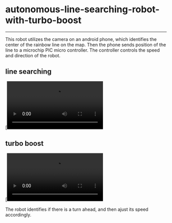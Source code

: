 # autonomous-line-searching-robot-with-turbo-boost
______
This robot utilizes the camera on an android phone, which identifies the center of the rainbow line on the map. Then the phone sends position of the line to a microchip PIC micro controller. The controller controls the speed and direction of the robot.

## line searching ##
[![lidar_2d](https://github.com/KevinGit01/autonomous-line-searching-robot-with-turbo-boost/blob/master/pics/line_searching.MOV)

## turbo boost ##
[![lidar_2d](https://github.com/KevinGit01/autonomous-line-searching-robot-with-turbo-boost/blob/master/pics/turbo%20boost.MOV)

The robot identifies if there is a turn ahead, and then ajust its speed accordingly.
